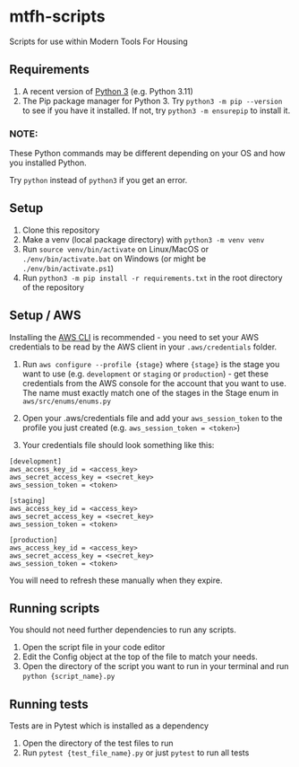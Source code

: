# mtfh-scripts
Scripts for use within Modern Tools For Housing

## Requirements
1. A recent version of [Python 3](https://www.python.org/downloads/) (e.g. Python 3.11)
2. The Pip package manager for Python 3. Try `python3 -m pip --version` to see if you have it installed. If not, try `python3 -m ensurepip` to install it.

### NOTE: 
These Python commands may be different depending on your OS and how you installed Python. 

Try `python` instead of `python3` if you get an error.

## Setup
1. Clone this repository
2. Make a venv (local package directory) with `python3 -m venv venv`
3. Run `source venv/bin/activate` on Linux/MacOS or `./env/bin/activate.bat` on Windows (or might be `./env/bin/activate.ps1`)
4. Run `python3 -m pip install -r requirements.txt` in the root directory of the repository

## Setup / AWS
Installing the [AWS CLI](https://docs.aws.amazon.com/cli/latest/userguide/install-cliv2.html) is recommended - 
you need to set your AWS credentials to be read by the AWS client in your `.aws/credentials` folder.
1. Run `aws configure --profile {stage}` where `{stage}` is the stage you want to use 
(e.g. `development` or `staging` or `production`) - get these credentials from the AWS console for the account that you want to use. 
The name must exactly match one of the stages in the Stage enum in `aws/src/enums/enums.py`
2. Open your .aws/credentials file and add your `aws_session_token` to the profile you just created (e.g. `aws_session_token = <token>`)

3. Your credentials file should look something like this:
```
[development]
aws_access_key_id = <access_key>
aws_secret_access_key = <secret_key>
aws_session_token = <token>

[staging]
aws_access_key_id = <access_key>
aws_secret_access_key = <secret_key>
aws_session_token = <token>

[production]
aws_access_key_id = <access_key>
aws_secret_access_key = <secret_key>
aws_session_token = <token>
```
You will need to refresh these manually when they expire.

## Running scripts
You should not need further dependencies to run any scripts.
1. Open the script file in your code editor
2. Edit the Config object at the top of the file to match your needs.
3. Open the directory of the script you want to run in your terminal and run `python {script_name}.py`

## Running tests
Tests are in Pytest which is installed as a dependency
1. Open the directory of the test files to run
2. Run `pytest {test_file_name}.py` or just `pytest` to run all tests

